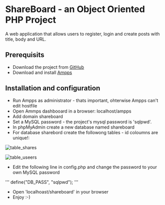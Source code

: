 # ShareBoard - an Object Oriented PHP Project

A web application that allows users to register, login and create posts with title, body and URL.

## Prerequisits

* Download the project from [GitHub](https://github.com/azigazisipi/shareboard/archive/master.zip)
* Download and install [Ampps](https://www.ampps.com/)

## Installation and configuration

* Run Ampps as administrator - thats important, ohterwise Ampps can't edit hostfile
* Open Ammps dashbooard in a browser: localhost/ampps
* Add domain shareboard
* Set a MySQL password - the project's mysql password is 'sqlpwd'.
* In phpMyAdmin create a new database named shareboard
* For database sharebord create the followong tables - id coloumns are unique!:

![table_shares](https://user-images.githubusercontent.com/32300859/47093828-47cee180-d22a-11e8-9a2c-d579d8dbd477.PNG)

![table_useers](https://user-images.githubusercontent.com/32300859/47093877-61702900-d22a-11e8-8348-7f4e8857dc77.PNG)

* Edit the following line in config.php and change the password to your own MySQL password

'''
define("DB_PASS", "sqlpwd");
'''
* Open 'localhoast/shareboard' in your browser
* Enjoy :-)
